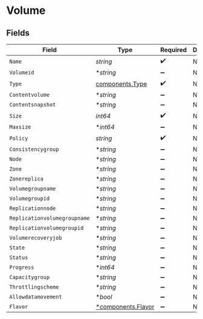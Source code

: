 # Volume


## Fields

| Field                                                   | Type                                                    | Required                                                | Description                                             |
| ------------------------------------------------------- | ------------------------------------------------------- | ------------------------------------------------------- | ------------------------------------------------------- |
| `Name`                                                  | *string*                                                | :heavy_check_mark:                                      | N/A                                                     |
| `Volumeid`                                              | **string*                                               | :heavy_minus_sign:                                      | N/A                                                     |
| `Type`                                                  | [components.Type](../../models/components/type.md)      | :heavy_check_mark:                                      | N/A                                                     |
| `Contentvolume`                                         | **string*                                               | :heavy_minus_sign:                                      | N/A                                                     |
| `Contentsnapshot`                                       | **string*                                               | :heavy_minus_sign:                                      | N/A                                                     |
| `Size`                                                  | *int64*                                                 | :heavy_check_mark:                                      | N/A                                                     |
| `Maxsize`                                               | **int64*                                                | :heavy_minus_sign:                                      | N/A                                                     |
| `Policy`                                                | *string*                                                | :heavy_check_mark:                                      | N/A                                                     |
| `Consistencygroup`                                      | **string*                                               | :heavy_minus_sign:                                      | N/A                                                     |
| `Node`                                                  | **string*                                               | :heavy_minus_sign:                                      | N/A                                                     |
| `Zone`                                                  | **string*                                               | :heavy_minus_sign:                                      | N/A                                                     |
| `Zonereplica`                                           | **string*                                               | :heavy_minus_sign:                                      | N/A                                                     |
| `Volumegroupname`                                       | **string*                                               | :heavy_minus_sign:                                      | N/A                                                     |
| `Volumegroupid`                                         | **string*                                               | :heavy_minus_sign:                                      | N/A                                                     |
| `Replicationnode`                                       | **string*                                               | :heavy_minus_sign:                                      | N/A                                                     |
| `Replicationvolumegroupname`                            | **string*                                               | :heavy_minus_sign:                                      | N/A                                                     |
| `Replicationvolumegroupid`                              | **string*                                               | :heavy_minus_sign:                                      | N/A                                                     |
| `Volumerecoveryjob`                                     | **string*                                               | :heavy_minus_sign:                                      | N/A                                                     |
| `State`                                                 | **string*                                               | :heavy_minus_sign:                                      | N/A                                                     |
| `Status`                                                | **string*                                               | :heavy_minus_sign:                                      | N/A                                                     |
| `Progress`                                              | **int64*                                                | :heavy_minus_sign:                                      | N/A                                                     |
| `Capacitygroup`                                         | **string*                                               | :heavy_minus_sign:                                      | N/A                                                     |
| `Throttlingscheme`                                      | **string*                                               | :heavy_minus_sign:                                      | N/A                                                     |
| `Allowdatamovement`                                     | **bool*                                                 | :heavy_minus_sign:                                      | N/A                                                     |
| `Flavor`                                                | [*components.Flavor](../../models/components/flavor.md) | :heavy_minus_sign:                                      | N/A                                                     |
